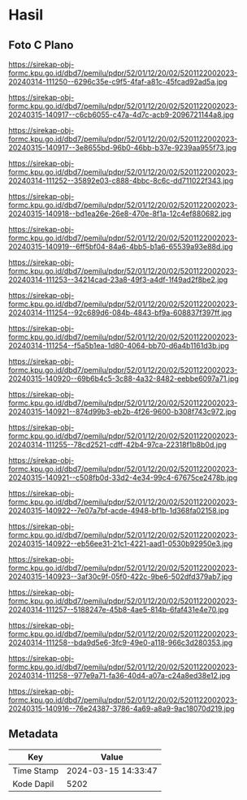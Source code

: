 # Hasil

## Foto C Plano

https://sirekap-obj-formc.kpu.go.id/dbd7/pemilu/pdpr/52/01/12/20/02/5201122002023-20240314-111250--6296c35e-c9f5-4faf-a81c-45fcad92ad5a.jpg

https://sirekap-obj-formc.kpu.go.id/dbd7/pemilu/pdpr/52/01/12/20/02/5201122002023-20240315-140917--c6cb6055-c47a-4d7c-acb9-2096721144a8.jpg

https://sirekap-obj-formc.kpu.go.id/dbd7/pemilu/pdpr/52/01/12/20/02/5201122002023-20240315-140917--3e8655bd-96b0-46bb-b37e-9239aa955f73.jpg

https://sirekap-obj-formc.kpu.go.id/dbd7/pemilu/pdpr/52/01/12/20/02/5201122002023-20240314-111252--35892e03-c888-4bbc-8c6c-dd711022f343.jpg

https://sirekap-obj-formc.kpu.go.id/dbd7/pemilu/pdpr/52/01/12/20/02/5201122002023-20240315-140918--bd1ea26e-26e8-470e-8f1a-12c4ef880682.jpg

https://sirekap-obj-formc.kpu.go.id/dbd7/pemilu/pdpr/52/01/12/20/02/5201122002023-20240315-140919--6ff5bf04-84a6-4bb5-b1a6-65539a93e88d.jpg

https://sirekap-obj-formc.kpu.go.id/dbd7/pemilu/pdpr/52/01/12/20/02/5201122002023-20240314-111253--34214cad-23a8-49f3-a4df-1f49ad2f8be2.jpg

https://sirekap-obj-formc.kpu.go.id/dbd7/pemilu/pdpr/52/01/12/20/02/5201122002023-20240314-111254--92c689d6-084b-4843-bf9a-608837f397ff.jpg

https://sirekap-obj-formc.kpu.go.id/dbd7/pemilu/pdpr/52/01/12/20/02/5201122002023-20240314-111254--f5a5b1ea-1d80-4064-bb70-d6a4b1161d3b.jpg

https://sirekap-obj-formc.kpu.go.id/dbd7/pemilu/pdpr/52/01/12/20/02/5201122002023-20240315-140920--69b6b4c5-3c88-4a32-8482-eebbe6097a71.jpg

https://sirekap-obj-formc.kpu.go.id/dbd7/pemilu/pdpr/52/01/12/20/02/5201122002023-20240315-140921--874d99b3-eb2b-4f26-9600-b308f743c972.jpg

https://sirekap-obj-formc.kpu.go.id/dbd7/pemilu/pdpr/52/01/12/20/02/5201122002023-20240314-111255--78cd2521-cdff-42b4-97ca-22318f1b8b0d.jpg

https://sirekap-obj-formc.kpu.go.id/dbd7/pemilu/pdpr/52/01/12/20/02/5201122002023-20240315-140921--c508fb0d-33d2-4e34-99c4-67675ce2478b.jpg

https://sirekap-obj-formc.kpu.go.id/dbd7/pemilu/pdpr/52/01/12/20/02/5201122002023-20240315-140922--7e07a7bf-acde-4948-bf1b-1d368fa02158.jpg

https://sirekap-obj-formc.kpu.go.id/dbd7/pemilu/pdpr/52/01/12/20/02/5201122002023-20240315-140922--eb56ee31-21c1-4221-aad1-0530b92950e3.jpg

https://sirekap-obj-formc.kpu.go.id/dbd7/pemilu/pdpr/52/01/12/20/02/5201122002023-20240315-140923--3af30c9f-05f0-422c-9be6-502dfd379ab7.jpg

https://sirekap-obj-formc.kpu.go.id/dbd7/pemilu/pdpr/52/01/12/20/02/5201122002023-20240314-111257--5188247e-45b8-4ae5-814b-6faf431e4e70.jpg

https://sirekap-obj-formc.kpu.go.id/dbd7/pemilu/pdpr/52/01/12/20/02/5201122002023-20240314-111258--bda9d5e6-3fc9-49e0-a118-966c3d280353.jpg

https://sirekap-obj-formc.kpu.go.id/dbd7/pemilu/pdpr/52/01/12/20/02/5201122002023-20240314-111258--977e9a71-fa36-40d4-a07a-c24a8ed38e12.jpg

https://sirekap-obj-formc.kpu.go.id/dbd7/pemilu/pdpr/52/01/12/20/02/5201122002023-20240315-140916--76e24387-3786-4a69-a8a9-9ac18070d219.jpg


## Metadata

| Key        | Value               |
| ---------- | ------------------- |
| Time Stamp | 2024-03-15 14:33:47 |
| Kode Dapil | 5202                |



